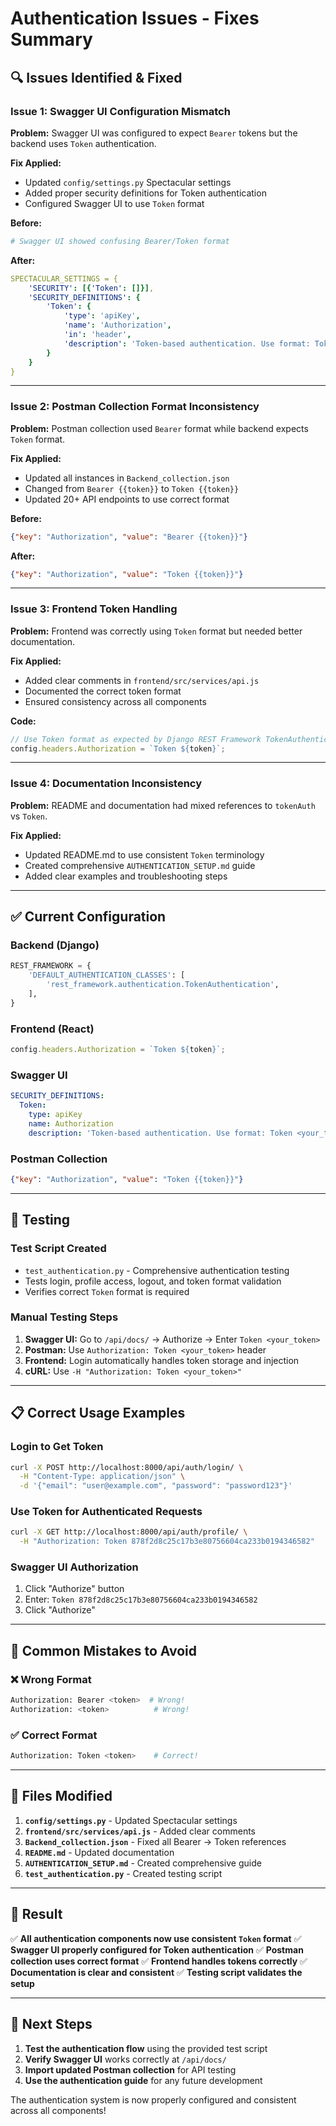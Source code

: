 # Authentication Issues - Fixes Summary

## 🔍 **Issues Identified & Fixed**

### **Issue 1: Swagger UI Configuration Mismatch**
**Problem:** Swagger UI was configured to expect `Bearer` tokens but the backend uses `Token` authentication.

**Fix Applied:**
- Updated `config/settings.py` Spectacular settings
- Added proper security definitions for Token authentication
- Configured Swagger UI to use `Token` format

**Before:**
```yaml
# Swagger UI showed confusing Bearer/Token format
```

**After:**
```yaml
SPECTACULAR_SETTINGS = {
    'SECURITY': [{'Token': []}],
    'SECURITY_DEFINITIONS': {
        'Token': {
            'type': 'apiKey',
            'name': 'Authorization',
            'in': 'header',
            'description': 'Token-based authentication. Use format: Token <your_token>'
        }
    }
}
```

---

### **Issue 2: Postman Collection Format Inconsistency**
**Problem:** Postman collection used `Bearer` format while backend expects `Token` format.

**Fix Applied:**
- Updated all instances in `Backend_collection.json`
- Changed from `Bearer {{token}}` to `Token {{token}}`
- Updated 20+ API endpoints to use correct format

**Before:**
```json
{"key": "Authorization", "value": "Bearer {{token}}"}
```

**After:**
```json
{"key": "Authorization", "value": "Token {{token}}"}
```

---

### **Issue 3: Frontend Token Handling**
**Problem:** Frontend was correctly using `Token` format but needed better documentation.

**Fix Applied:**
- Added clear comments in `frontend/src/services/api.js`
- Documented the correct token format
- Ensured consistency across all components

**Code:**
```javascript
// Use Token format as expected by Django REST Framework TokenAuthentication
config.headers.Authorization = `Token ${token}`;
```

---

### **Issue 4: Documentation Inconsistency**
**Problem:** README and documentation had mixed references to `tokenAuth` vs `Token`.

**Fix Applied:**
- Updated README.md to use consistent `Token` terminology
- Created comprehensive `AUTHENTICATION_SETUP.md` guide
- Added clear examples and troubleshooting steps

---

## ✅ **Current Configuration**

### **Backend (Django)**
```python
REST_FRAMEWORK = {
    'DEFAULT_AUTHENTICATION_CLASSES': [
        'rest_framework.authentication.TokenAuthentication',
    ],
}
```

### **Frontend (React)**
```javascript
config.headers.Authorization = `Token ${token}`;
```

### **Swagger UI**
```yaml
SECURITY_DEFINITIONS:
  Token:
    type: apiKey
    name: Authorization
    description: 'Token-based authentication. Use format: Token <your_token>'
```

### **Postman Collection**
```json
{"key": "Authorization", "value": "Token {{token}}"}
```

---

## 🧪 **Testing**

### **Test Script Created**
- `test_authentication.py` - Comprehensive authentication testing
- Tests login, profile access, logout, and token format validation
- Verifies correct `Token` format is required

### **Manual Testing Steps**
1. **Swagger UI:** Go to `/api/docs/` → Authorize → Enter `Token <your_token>`
2. **Postman:** Use `Authorization: Token <your_token>` header
3. **Frontend:** Login automatically handles token storage and injection
4. **cURL:** Use `-H "Authorization: Token <your_token>"`

---

## 📋 **Correct Usage Examples**

### **Login to Get Token**
```bash
curl -X POST http://localhost:8000/api/auth/login/ \
  -H "Content-Type: application/json" \
  -d '{"email": "user@example.com", "password": "password123"}'
```

### **Use Token for Authenticated Requests**
```bash
curl -X GET http://localhost:8000/api/auth/profile/ \
  -H "Authorization: Token 878f2d8c25c17b3e80756604ca233b0194346582"
```

### **Swagger UI Authorization**
1. Click "Authorize" button
2. Enter: `Token 878f2d8c25c17b3e80756604ca233b0194346582`
3. Click "Authorize"

---

## 🚫 **Common Mistakes to Avoid**

### **❌ Wrong Format**
```bash
Authorization: Bearer <token>  # Wrong!
Authorization: <token>          # Wrong!
```

### **✅ Correct Format**
```bash
Authorization: Token <token>    # Correct!
```

---

## 🔧 **Files Modified**

1. **`config/settings.py`** - Updated Spectacular settings
2. **`frontend/src/services/api.js`** - Added clear comments
3. **`Backend_collection.json`** - Fixed all Bearer → Token references
4. **`README.md`** - Updated documentation
5. **`AUTHENTICATION_SETUP.md`** - Created comprehensive guide
6. **`test_authentication.py`** - Created testing script

---

## 🎯 **Result**

✅ **All authentication components now use consistent `Token` format**
✅ **Swagger UI properly configured for Token authentication**
✅ **Postman collection uses correct format**
✅ **Frontend handles tokens correctly**
✅ **Documentation is clear and consistent**
✅ **Testing script validates the setup**

---

## 🚀 **Next Steps**

1. **Test the authentication flow** using the provided test script
2. **Verify Swagger UI** works correctly at `/api/docs/`
3. **Import updated Postman collection** for API testing
4. **Use the authentication guide** for any future development

The authentication system is now properly configured and consistent across all components! 
